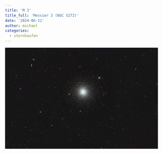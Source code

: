 ```yaml
---
title: 'M 3'
title_full: 'Messier 3 (NGC 5272)'
date: '2024-06-21'
author: michael
categories:
  - sternhaufen
---
```


![M-3](header.jpg 'M-3')
